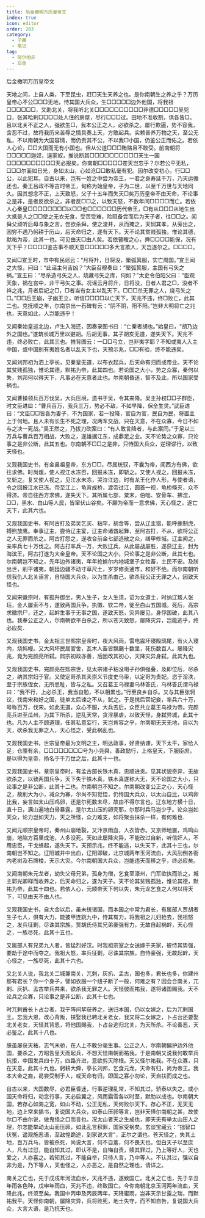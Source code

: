 ```yaml
---
title: 后金檄明万历皇帝文
index: true
icon: editor
order: 203
category:
  - 子藏
  - 笔记
tag:
  - 努尔哈赤
  - 后金
---
```


后金檄明万历皇帝文  

天地之间，上自人类，下至昆虫，赶□天生天养之也。是你南朝生之养之乎？万历皇帝心不公□□□无地，恃其国大兵众，生□□□□□边外他国，将我祖□□□□□□，又助北关，将我听北关□□□□□□□□□□非德□□□□□吴兕口，张其哈剌□□□□处人住的房屋，尽行□□□过。田地不准收割，俱各皆□。且以北关不正之人，强欲生□，我本公正之人，必欲杀之。屡行欺逼，势不容我，含忍不过，故将我历来苦辱之情具奏上天，方敢起兵。实赖普养万物之天，至公无私，不以南朝为大国容情，而仍责其不公，不以我□小国，仍鉴公正而佑之。若依人心论，□□大国而无有小国也。但从公道□□□贿赂且不敢受。前南朝将□□□□□迦奴，逞家奴，推说断其□□□□□□□□□□天生一国□□□□□□□□□□天必报矣。你南朝□□□□□苍天岂忘乎？尔若公平无私，□□□尔面如日光，身如太山，心如沧□□敢私毫有犯。因尔改变初心，行□□公，以此犯耳。自古以来，岂有一姓之中尝为帝王，一君之身寿延千万，乃天运循还也。秦王吕政不等古时帝王，旬称为始皇帝，子为二世，以至千万世与天地同久。因其想念不正，上天致怒，父子十五年而失天□矣万历皇帝不由天命，不论事之是非，是者反欲杀之，非者反□□之，以致天怒，不数年间□□□□而亡。若依人心秦皇□□□□□□□□以□□也□□□□□□历代帝王，□有从□□□从地生出大抵是人之□□使之无衣无食，受苦受难，险阻备尝而后为天子者，往□□之。闻舜父顽听后母与象之言，尝欲杀舜，使之浚井，从而掩之，天悯其孝，从旁出之，困穷不遇乃躬耕于历山，后天命归之，遂有天下。天不论其贫贱孤独，惟论其德，默祐为帝，此其一也。可见由天□由人矣。若依瞽瞍之心，舜□□□□能保，况有天下乎？□□□□鉴古事不顺天意□□□□□多大言欺人，天岂遂尔之。□□□□。  

又闻□宣王时，市中有民谣云：“月将升，日将没，檿弧箕服，实亡周国。”宣王闻之大惊，问曰：“此谣主何吉凶？”大臣召穆奏曰：“檿弧箕服，主国有弓矢之祸。”宣王曰：“尽杀造弓矢之人，烧藏弓矢之库，何如？”太史令伯阳父曰：“臣观天象，祸在宫中，非干弓矢之事。况谣云月将升，日将没，日者人君之□，没者不祥之兆，月者后妃之□，□者当有女主以乱天下。□□□杀无罪之人，烧弓矢之□。”□□后王崩，子幽王立，听信□□□□以亡天下，天兆不违，终□败亡，此其二也。克抚顺之年，尔南京出一石碑有云：“阴不阴，阳不阳。”岂非大明将亡之兆也，天意如此，人岂能违乎！  

又闻秦始皇巡北边，卢生入海还，因奏录图书曰：“亡秦者胡也。”始皇曰，“胡乃边外之国也。”遂筑长城万里以避胡。后胡无事，其子胡亥无道，遂失天下。天兆不违，终必败亡，此其三也。推背图云：一□□弓立，岂非夷字耶？不知或夷人入主中国，或中国别有夷姓名者以乱天下也，天预示兆，□□有验，终不能违矣。  

又闻刘邦初为泗上亭长，见秦皇无道，以布衣起兵，后天命有归而成帝业。天不论其贫贱孤独，惟论其德，默祐为帝，此其四也。若论国之大小，势之众寡，秦何以失，刘邦何以得天下，凡事必在天意者此也。尔南朝昏迷，智不及此，所以国家受祸也。  

又闻曹操领兵百万伐吴，大兵压境，遗书于吴，令其来降。吴主孙权□□子群臣，时文臣进曰：“曹兵百万，我兵三万，势必不敌，不如早降，保全生灵。”武臣进曰：“文臣□□皆各为妻子，不为国家，若一投降，官自为官，民自为民，将置主上于何地。且人未有长生不死之理，况两军交战，只在天意，不在众寡，今日不如与之决一死战。”吴王然之，乃拔刀砍案曰：“有人敢言降者，与此案同。”于足以三万兵与曹兵百万相战，大败之，遂雄据江东，成鼎足之业。天不论势之众寡，只论事之是非公断，此其五也。尔南朝不□□之是非，只恃国大兵众，逆理谬行，以致天怪也。  

又观我国史书，有金鼻祖皇帝，东方□□，尽属统驭，不囊为帝，闻西方有佛，欲往求佛。时尚煖，使人视江水冻否，回报未冻，即斩之。又使人视之，回报未冻，又斩之。复又使人视之，见江水未冻，哭泣江边，时有龙王化作人形，与使者语，令之回报江水已冻。帝至江上，龟背成桥，渡帝过江，圆首一视，龟桥倏灭，众不得济。帝自往西方求佛，遂失天下。其所属七部，粟末，伯咄、安骨车、拂涅，□□，黑水、白山等人民，皆窜伏山谷矣。不願为帝而一意求佛，天心怪之，遂亡天下，此其六也。  

又观我国史书，有阿古打及弟吴乞买、粘罕，胡舍等，尝从辽主猎，能呼鹿制虎，搏熊放鹰。奉事辽主，尝侍辽主宴，辽主命诸酋起舞，至阿古打，不从，欲将公正之人无罪而杀之。阿古打怨之，遂收合前金七部逃散之众，缮甲修城。辽主闻之，亲率兵七十万伐之。阿古打率兵一万，大败辽兵，从此屡战屡胜，遂获辽主，封为海滨王，阿古打遂为大金皇帝。天不论国之大小，只论事之是非公断，此其七也。尔南朝岂不知之，先年边外诸夷，年年抢掳尔内地城堡子女牲畜，土民不安。及朕出世，削平诸夷，朝廷边疆不动寸草尺土，岁岁修贡通市，和好不绝。而尔南朝听信我仇人北关诬言，自恃国大兵众，以为生杀由己，欲杀我公正无罪之人，因致天怪也。  

又闻宋徽宗时，有孤升御坐，男人生子，女人生须，诏为女道士，时纳辽叛人张珏，金人屡索不与，遂致两国兵争，执徽、钦二帝，徙至白山五国城。死后，高宗求徽宗尸，还之，起衅生事于无事之国，遂致天怒，灾异屡见，身俘国破，此其八也。我奉公正之人，尔南朝欲平白杀之，所以苍天致怒，屡降灾异，岂能逃乎，终必应矣．  

又观我国史书，金太祖三世熙宗皇帝时，夜大风雨，雷电震坏寝殿鸱尾，有火入寝内，烧帏幔。又大风坏民居官舍，瓦木人畜皆飘颺十数里，死伤数百人。屡降灾兆，竟为完颜亮所弑。熙宗初政亦善，后因改其初心，天降灾异身弑，此其九也。  

又观我国史书，完颜亮在熙宗世，见太宗诸子粘没喝子孙俱强叠，及即位后，尽杀之，纳其宗妇于官。又使定哥杀其夫崇义节度史乌带，以定哥为贵妃。恣于淫泆，至于宗族侄女，无所忌耻，皆与之私。又召葛王乌禄妻乌林答氏，乌林答氏谓乌禄曰：“我不行，上必杀王，我当自勉，不以相累也。”行至良乡自杀。又与其臣张轲议，伐南宋和好之国，徒单太后谏之不从，弑之。于是携后官妃妾，率兵六十万，号称百万，伐宋。如此无道，众心不服，大兵去后，众臣共立葛王乌禄为帝。完颜亮兵进至瓜州，为其下所杀，逆乱天常，贪淫暴虐，以致天怪，身弑异城，此其十也。凡为人主不顾道理，任其私意妄行，天岂肯容之乎，尔南朝无天无地，自以为天，砍杀我无罪之人，天心怪之，受此祸乱也。  

又观我国史书，世宗皇帝最为文明之主，明达政事，好贤纳谏，天下太平，家给人足，仓廪有余，□□□□□□□□号为小尧舜，善政懿行，上格皇天，下服臣庶，是以得为皇帝，扬名于千万世之后，此其十一也。  

又观我国史书，章宗皇帝时，有孟古部长铁木真，忠顺进贡。见其状貌奇异，无故欲杀之，以致两国兵争，天下失于铁木真，铁木真遂称大无，天不论国之大小，只论事之是非公断，此其十二也。尔南朝岂不知之。尔南朝改变公正之心，天心怪之，故削大为小，减众为寡，尔尚不知觉悟，仍恃国大兵众，以太山自比，以鸡卵比我，妄言如太山压鸡卵，还是尔死数未尽，故由不得尔言也。辽东地方横十日，直十日，满山遍地白骨暴露，是尔太山压的卵壳耶，尔那时兵马岂少乎。论众岂如天众，论力岂如天力，天之所怪，众力难支，如将聚虫抹杀一样，有何难也．  

又闻元顺宗皇帝时，秦州山崩地裂，又汴京雨血，人衣皆赤。又京师地震，鸡鸣山崩，地陷方百里成池，人多没死。天如此屡降灾异，不能改过自新，听信奸人，不用忠臣，干戈蜂起，遂失天下。天预示兆，终不能逃，以失天下，此其十三也，尔南朝岂不知之。辽阳城井中出血，辽阳即破，北京城两年玉河流血，大风刮倒各衙内老树及石牌楼，天示大灾。今尔南朝国大兵众，岂能违天而移之乎，终必应矣。  

又闻南朝朱元龙者，幼失父母兄弟，孤身为僧，乞食至濠州，门军欲执而杀之，城主郭光卿释而收养之，后天命归之，遂为天子。天不论其贫贱孤独，惟论其德，默祐为帝，此其十四也。若依人心，元顺帝天下何以失，朱元龙乞食之人何以得天下，可见由天不由人也。  

又观我国史书，自大金以后，虽未统诸国，而本国之中常为君长，有属部人贾胡者生子七人，俱有大力，能披甲连跳九中，恃其有力，将我祖之儿妇抢去，我祖怒之，发兵征剿，尽诛其宗族。贾胡氏侍其兄弟豪强有力，无故自起祸衅，天心怪之，一族尽死，此其十五也。  

又属部人有兄弟九人者，皆猛烈好汉。时我祖宗室之女送嫁于夫家，彼恃其势强，要劫于途中而夺之。我祖大怒，率兵征剿，尽诛其宗族。自恃豪强，无故起衅，天心怪之，一族尽死，此其十六也。  

又北关人说，我北关二城兼南关，兀刺，灰扒、孟古，国也多，君长也多，你建州那有君长？你一个身子，譬如衣服一个纽子断了一般，何难之有？因会合南关，兀剌、灰扒、孟古举兵共来，欲杀我无罪之人。天怪彼而祐我，遂将诸国赐我。天不论兵之众寡，只论事之是非公断，此其十七也。  

时兀剌酋长卜占台者，我于阵间挈获养之，送归本国，仍以女嫁之，后为兀剌国王。忘我大恩，改心背叛，挟娶我已聘北关老女，我又将二女嫁之，卜占台还要娶北关老女，天怪其背恩，将他国赐我，卜占台逃归北关，为天所杀。不论善恶，天必鉴之，此其十八也。  

朕虽屡获天祐，志气未骄，在人上不敢分毫生事。公正之人，尔南朝偏护边外他国，要杀之，方昭告皇天而起兵，不想天怪南朝而祐我。于是南朝又说我何敢举兵抗拒，中国发兵四十万，四路齐进，意欲剪灭除根。天又怪尔祐我。不在众寡，只在天意，此其十九也。躬耕大舜，亭长刘邦，乞食元龙，天命有归，尚为帝王。我本大金之裔，曷尝受制于人，或天命有归，即国之寡小勿论，天自扶而成之也。  

自古以来，大国数尽，必君臣昏迷，行事逆理乱常，不知其过，骄泰以失之。或小国天命将归，动念行事，天必启翼之，风雨霜雪各以时至，默助以成也。尔南朝大国，若存心如海之宽，如山不动，公正无私，天何败尔天下。存心不正，无天无地，边上常来插书，复说国大兵众，如泰山压卵等言，岂非天怪尔南朝之甚，故使尔口不由尔说，做鬼怪之口而言也。况太山者天之生成也，即天无有举太山压人之理，尔怎能举动太山而压卵，如此乱言积罪，国家受祸矣。玄谈宝藏云：“拙智口伏冤，遥观施恶语，至敌惶跪途，到家说大言”，正尔之谓也。苍天怪之，失其土地，百万兵马，皆被杀死，尚说大言，何不自羞，何不畏天也。但白天子以至庶人，凡有过愆，能自知其过，即认不是，自悔自责，赎其罪过，乃上等好人，天也爱之，人亦喜之。若知其过，不能自举，只待人言，乃中等人。不认其过，强以自非为是，乃下等人，天也怪之，人亦恶之，是自然之理也，请详之。  

南关之亡也，先于戊戌年河流血水，天兆不违，遂致国亡。北关之亡也，先于辛丑年雨各色种，戊申年雨血，天兆不违，终致国亡。今你南朝北京玉河两年流血，天降此兆，终须至矣。我国中丙申及丙辰两年，天降蜜雨，岂非天示甘露之瑞，而默祐我平。天怪你南朝，屡降灾异，兵将败死，地土失守，而不知自咎，复说国大兵众，大言大语，是乃抗天也。  
